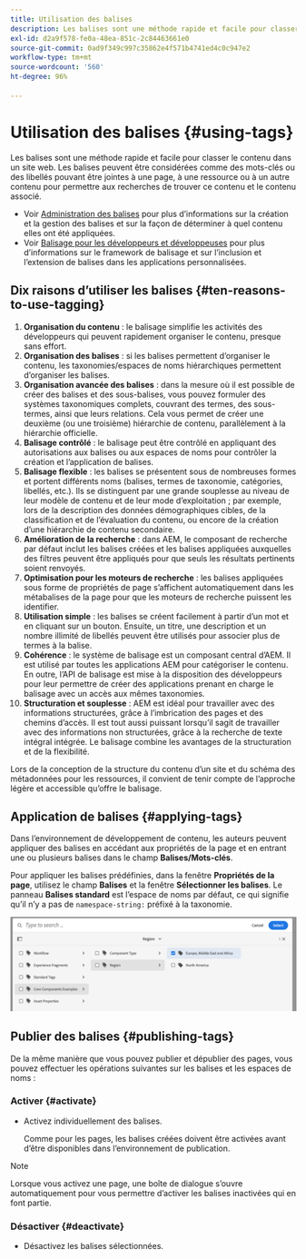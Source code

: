 ```yaml
---
title: Utilisation des balises
description: Les balises sont une méthode rapide et facile pour classer le contenu dans un site web
exl-id: d2a9f578-fe0a-48ea-851c-2c84463661e0
source-git-commit: 0ad9f349c997c35862e4f571b4741ed4c0c947e2
workflow-type: tm+mt
source-wordcount: '560'
ht-degree: 96%

---
```


# Utilisation des balises {#using-tags}

Les balises sont une méthode rapide et facile pour classer le contenu dans un site web. Les balises peuvent être considérées comme des mots-clés ou des libellés pouvant être jointes à une page, à une ressource ou à un autre contenu pour permettre aux recherches de trouver ce contenu et le contenu associé.

* Voir [Administration des balises](/help/sites-cloud/administering/tags.md) pour plus d’informations sur la création et la gestion des balises et sur la façon de déterminer à quel contenu elles ont été appliquées.
* Voir [Balisage pour les développeurs et développeuses](/help/implementing/developing/introduction/tagging-framework.md) pour plus d’informations sur le framework de balisage et sur l’inclusion et l’extension de balises dans les applications personnalisées.

## Dix raisons d’utiliser les balises {#ten-reasons-to-use-tagging}

1. **Organisation du contenu** : le balisage simplifie les activités des développeurs qui peuvent rapidement organiser le contenu, presque sans effort.
1. **Organisation des balises** : si les balises permettent d’organiser le contenu, les taxonomies/espaces de noms hiérarchiques permettent d’organiser les balises.
1. **Organisation avancée des balises** : dans la mesure où il est possible de créer des balises et des sous-balises, vous pouvez formuler des systèmes taxonomiques complets, couvrant des termes, des sous-termes, ainsi que leurs relations. Cela vous permet de créer une deuxième (ou une troisième) hiérarchie de contenu, parallèlement à la hiérarchie officielle.
1. **Balisage contrôlé** : le balisage peut être contrôlé en appliquant des autorisations aux balises ou aux espaces de noms pour contrôler la création et l’application de balises.
1. **Balisage flexible** : les balises se présentent sous de nombreuses formes et portent différents noms (balises, termes de taxonomie, catégories, libellés, etc.). Ils se distinguent par une grande souplesse au niveau de leur modèle de contenu et de leur mode d’exploitation ; par exemple, lors de la description des données démographiques cibles, de la classification et de l’évaluation du contenu, ou encore de la création d’une hiérarchie de contenu secondaire.
1. **Amélioration de la recherche** : dans AEM, le composant de recherche par défaut inclut les balises créées et les balises appliquées auxquelles des filtres peuvent être appliqués pour que seuls les résultats pertinents soient renvoyés.
1. **Optimisation pour les moteurs de recherche** : les balises appliquées sous forme de propriétés de page s’affichent automatiquement dans les métabalises de la page pour que les moteurs de recherche puissent les identifier.
1. **Utilisation simple** : les balises se créent facilement à partir d’un mot et en cliquant sur un bouton. Ensuite, un titre, une description et un nombre illimité de libellés peuvent être utilisés pour associer plus de termes à la balise.
1. **Cohérence** : le système de balisage est un composant central d’AEM. Il est utilisé par toutes les applications AEM pour catégoriser le contenu. En outre, l’API de balisage est mise à la disposition des développeurs pour leur permettre de créer des applications prenant en charge le balisage avec un accès aux mêmes taxonomies.
1. **Structuration et souplesse** : AEM est idéal pour travailler avec des informations structurées, grâce à l’imbrication des pages et des chemins d’accès. Il est tout aussi puissant lorsqu’il sagit de travailler avec des informations non structurées, grâce à la recherche de texte intégral intégrée. Le balisage combine les avantages de la structuration et de la flexibilité.

Lors de la conception de la structure du contenu d’un site et du schéma des métadonnées pour les ressources, il convient de tenir compte de l’approche légère et accessible qu’offre le balisage.

## Application de balises {#applying-tags}

Dans l’environnement de développement de contenu, les auteurs peuvent appliquer des balises en accédant aux propriétés de la page et en entrant une ou plusieurs balises dans le champ **Balises/Mots-clés**.

Pour appliquer les balises prédéfinies, dans la fenêtre **Propriétés de la page**, utilisez le champ **Balises** et la fenêtre **Sélectionner les balises**. Le panneau **Balises standard** est l’espace de noms par défaut, ce qui signifie qu’il n’y a pas de `namespace-string:` préfixé à la taxonomie. <!-- To apply [pre-defined tags](/help/sites-administering/tags.md), in the **Page Properties** window use the **Tags** field and the **Select Tags** window.-->

![Sélectionner plusieurs balises](/help/sites-cloud/authoring/assets/tags-select.png)

## Publier des balises {#publishing-tags}

De la même manière que vous pouvez publier et dépublier des pages, vous pouvez effectuer les opérations suivantes sur les balises et les espaces de noms :

### Activer {#activate}

* Activez individuellement des balises.

  Comme pour les pages, les balises créées doivent être activées avant d’être disponibles dans l’environnement de publication.

>[!NOTE]
>
>Lorsque vous activez une page, une boîte de dialogue s’ouvre automatiquement pour vous permettre d’activer les balises inactivées qui en font partie.

### Désactiver {#deactivate}

* Désactivez les balises sélectionnées.
